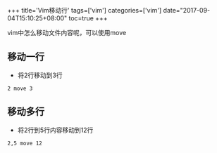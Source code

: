 +++
title='Vim移动行'
tags=['vim']
categories=['vim']
date="2017-09-04T15:10:25+08:00"
toc=true
+++

vim中怎么移动文件内容呢，可以使用move
<!--more-->

## 移动一行
* 将2行移动到3行
```
2 move 3
```

## 移动多行
* 将2行到5行内容移动到12行
```
2,5 move 12
```